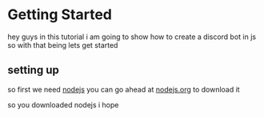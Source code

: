 # Getting Started
hey guys in this tutorial i am going to show how to create a discord bot in js so with that being lets get started

## setting up
so first we need [nodejs](https://nodejs.org/en/) you can go ahead at [nodejs.org](https://nodejs.org/en/) to download it

so you downloaded nodejs i hope
